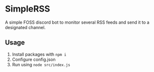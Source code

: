 # SimpleRSS
A simple FOSS discord bot to monitor several RSS feeds and send it to a designated channel.

## Usage
1. Install packages with ``npm i``
2. Configure config.json
3. Run using ``node src/index.js``
